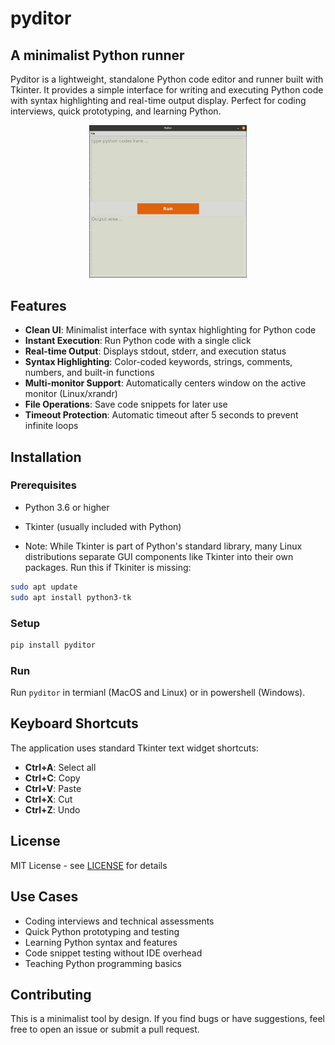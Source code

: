 # pyditor
## A minimalist Python runner

Pyditor is a lightweight, standalone Python code editor and runner built with Tkinter. It provides a simple interface for writing and executing Python code with syntax highlighting and real-time output display. Perfect for coding interviews, quick prototyping, and learning Python.

<p align="center">
    <img src="assets/screenshot.gif" width="50%" alt="Pyditor Demo">
</p>

## Features

- **Clean UI**: Minimalist interface with syntax highlighting for Python code
- **Instant Execution**: Run Python code with a single click
- **Real-time Output**: Displays stdout, stderr, and execution status
- **Syntax Highlighting**: Color-coded keywords, strings, comments, numbers, and built-in functions
- **Multi-monitor Support**: Automatically centers window on the active monitor (Linux/xrandr)
- **File Operations**: Save code snippets for later use
- **Timeout Protection**: Automatic timeout after 5 seconds to prevent infinite loops

## Installation

### Prerequisites
- Python 3.6 or higher
- Tkinter (usually included with Python)

 - Note: While Tkinter is part of Python's standard library, many Linux distributions separate GUI components like Tkinter into their own packages. Run this if Tkiniter is missing:
```bash
sudo apt update
sudo apt install python3-tk
```


### Setup

```bash
pip install pyditor
```

### Run
Run ```pyditor``` in termianl (MacOS and Linux) or in powershell (Windows).


## Keyboard Shortcuts

The application uses standard Tkinter text widget shortcuts:
- **Ctrl+A**: Select all
- **Ctrl+C**: Copy
- **Ctrl+V**: Paste
- **Ctrl+X**: Cut
- **Ctrl+Z**: Undo


## License

MIT License - see [LICENSE](LICENSE) for details

## Use Cases

- Coding interviews and technical assessments
- Quick Python prototyping and testing
- Learning Python syntax and features
- Code snippet testing without IDE overhead
- Teaching Python programming basics

## Contributing

This is a minimalist tool by design. If you find bugs or have suggestions, feel free to open an issue or submit a pull request.
